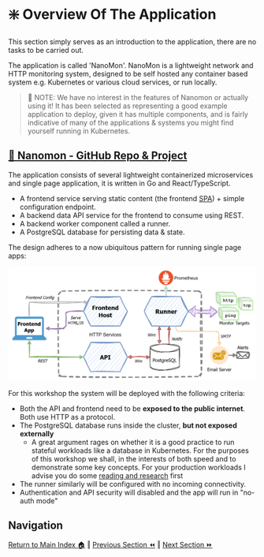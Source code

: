 # ❇️ Overview Of The Application

This section simply serves as an introduction to the application, there are no tasks to be carried out.

The application is called 'NanoMon'. NanoMon is a lightweight network and HTTP monitoring system, designed to be self hosted any container based system e.g. Kubernetes or various cloud services, or run locally.

> 📝 NOTE: We have no interest in the features of Nanomon or actually using it! It has been selected as representing a good example application to deploy, given it has multiple components, and is fairly indicative of many of the applications & systems you might find yourself running in Kubernetes.

## [📃 Nanomon - GitHub Repo & Project](https://github.com/benc-uk/nanomon)

The application consists of several lightweight containerized microservices and single page application, it is written in Go and React/TypeScript.

- A frontend service serving static content (the frontend [SPA](https://www.codecademy.com/article/what-is-a-single-page-application-spa)) + simple configuration endpoint.
- A backend data API service for the frontend to consume using REST.
- A backend worker component called a runner.
- A PostgreSQL database for persisting data & state.

The design adheres to a now ubiquitous pattern for running single page apps:

![Architecture](./architecture.drawio.png)

For this workshop the system will be deployed with the following criteria:

- Both the API and frontend need to be **exposed to the public internet**. Both use HTTP as a protocol.
- The PostgreSQL database runs inside the cluster, **but not exposed externally**
  - A great argument rages on whether it is a good practice to run stateful workloads like a database in Kubernetes. For the purposes of this workshop we shall, in the interests of both speed and to demonstrate some key concepts. For your production workloads I advise you do some [reading and research](https://www.google.com/search?q=should+i+run+a+database+in+kubernetes) first
- The runner similarly will be configured with no incoming connectivity.
- Authentication and API security will disabled and the app will run in "no-auth mode"

## Navigation

[Return to Main Index 🏠](../readme.md) ‖
[Previous Section ⏪](../02-container-registry/readme.md) ‖ [Next Section ⏩](../04-deployment/readme.md)
